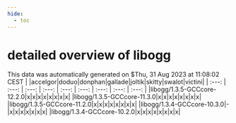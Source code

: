 ```yaml
---
hide:
  - toc
---
```


detailed overview of libogg
===========================


This data was automatically generated on $Thu, 31 Aug 2023 at 11:08:02 CEST
| |accelgor|doduo|donphan|gallade|joltik|skitty|swalot|victini|
| :---: | :---: | :---: | :---: | :---: | :---: | :---: | :---: | :---: |
|libogg/1.3.5-GCCcore-12.2.0|x|x|x|x|x|x|x|x|
|libogg/1.3.5-GCCcore-11.3.0|x|x|x|x|x|x|x|x|
|libogg/1.3.5-GCCcore-11.2.0|x|x|x|x|x|x|x|x|
|libogg/1.3.4-GCCcore-10.3.0|-|x|x|x|x|x|x|x|
|libogg/1.3.4-GCCcore-10.2.0|x|x|x|x|x|x|x|x|
